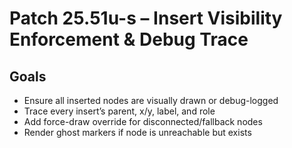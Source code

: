 # Patch 25.51u-s – Insert Visibility Enforcement & Debug Trace

## Goals
- Ensure all inserted nodes are visually drawn or debug-logged
- Trace every insert’s parent, x/y, label, and role
- Add force-draw override for disconnected/fallback nodes
- Render ghost markers if node is unreachable but exists
